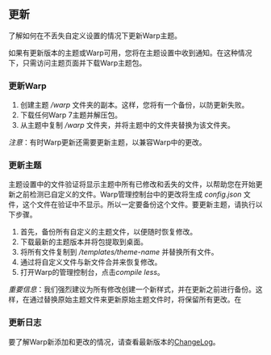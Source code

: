 ## 更新

了解如何在不丢失自定义设置的情况下更新Warp主题。

如果有更新版本的主题或Warp可用，您将在主题设置中收到通知。在这种情况下，只需访问主题页面并下载Warp主题包。

### 更新Warp

1. 创建主题 */warp* 文件夹的副本。这样，您将有一个备份，以防更新失败。
2. 下载任何Warp 7主题并解压包。
3. 从主题中复制 */warp* 文件夹，并将主题中的文件夹替换为该文件夹。

*注意*：有时Warp更新还需要更新主题，以兼容Warp中的更改。

### 更新主题

主题设置中的文件验证将显示主题中所有已修改和丢失的文件，以帮助您在开始更新之前检测已自定义的文件。Warp管理控制台中的更改将生成 *config.json* 文件，这个文件在验证中不显示。所以一定要备份这个文件。要更新主题，请执行以下步骤。

1. 首先，备份所有自定义的主题文件，以便随时恢复修改。
2. 下载最新的主题版本并将包提取到桌面。
3. 将所有文件复制到 */templates/theme-name* 并替换所有文件。
4. 通过将自定义文件与新文件合并来恢复修改。
5. 打开Warp的管理控制台，点击*compile less*。

*重要信息*：我们强烈建议为所有修改创建一个新样式，并在更新之前进行备份。这样，在通过替换原始主题文件来更新原始主题文件时，将保留所有更改。在


### 更新日志

要了解Warp新添加和更改的情况，请查看最新版本的[ChangeLog](https://yootheme.com/support/warp/changelog)。